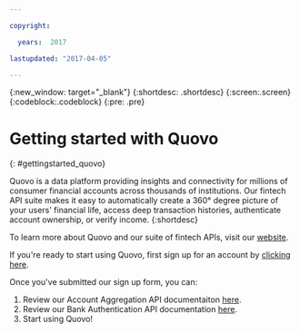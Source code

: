 ```yaml
---

copyright:

  years:  2017

lastupdated: "2017-04-05"

---
```


{:new_window: target="_blank"}
{:shortdesc: .shortdesc}
{:screen:.screen}
{:codeblock:.codeblock}
{:pre: .pre}

<!-- This template is for getting started with a Bluemix service. It is a task template intended to document productive use of the service. It is not intended for discovery and conceptual information.  -->

<!-- The name of this file should remain index.md.
Please delete out content examples and coding that you are not using for your service. -->

# Getting started with Quovo
{: #gettingstarted_quovo}
<!-- Provide an appropriate ID above -->

<!-- Short description: REQUIRED
The short description section should include one to two sentences describing why a developer would want to use your service in an app. This should be conversational style. For search engine optimization, include the service long name and "Bluemix". Keep the {: shortdesc} after the first paragraph so that the framework renders it properly.

Examples: -->

Quovo is a data platform providing insights and connectivity for millions of consumer financial accounts across thousands of institutions. Our fintech API suite makes it easy to automatically create a 360° degree picture of your users' financial life, access deep transaction histories, authenticate account ownership, or verify income.
{:shortdesc}

<!-- If overview content is required, do not include it here. Put it in a separate "## About" section below the task section. -->

<!-- Task section: REQUIRED
The task section includes steps to integrate the service into the app.  
- With task-based, technical information, reduce the conversational style in favor of succinct and direct instructions.
- DO include the basic, most-common-use scenario steps to use the service or integrate it into the app. 
- DO NOT include steps to add the service from the Bluemix catalog; we assume that the user already took steps in the UI to add the service. 
- DO include code snippets in all languages that can be copied, as well as VCAP service info.  
- For additional tasks like configuring, managing, etc., add a task section (## Gerund_task_title) below the task section or "About" section if used. Use a task title such as "Configuring x", "Administering y", "Managing z". -->

<!-- You can include an optional prerequisites paragraph for any prerequisites to be met before integrating the service. For example: -->

To learn more about Quovo and our suite of fintech APIs, visit our [website](https://www.quovo.com).

If you're ready to start using Quovo, first sign up for an account by [clicking here](http://info.quovo.com/bluemix). 

<!-- Include a sentence to briefly introduce the steps. Examples: -->

Once you've submitted our sign up form, you can:

<!-- Use ordered list markup for the step section. For code examples: 
- use three backticks ahead of and after the example (```)
- For copyable code snippet, multi-line, include {: codeblock} following the last set of backticks. A copy button will display in framework in output.
- For copyable command, single line, include {: pre} following the last set of backticks. When displayed, it will show "$" at the beginning of the command example and a copy button, but the copy button will include just the command example.
- For non-copyable output snippet, include {: screen} following the last set of backticks.
 -->

1. Review our Account Aggregation API documentaiton [here](https://api.quovo.com/docs/agg/).
2. Review our Bank Authentication API documentation [here](https://api.quovo.com/docs/auth/).
3. Start using Quovo!

<!-- Related links section: REQUIRED but moved to toc file (in your same folder).  Edit there by adding the following:

{: .navgroup id="learn"}
    index.md

    {: .topicgroup}
    Related links
    [Link text](URL)
    {: .navgroup-end}

To add related links, indent the 4 spaces, put the name of the link in [] and the URL in (), like so:
    [Link text](https://pathtolink.html)
    
If you have API references to add, leave a blank line under the previous navgroup and then add:

    {: .navgroup id="reference"}
    Reference
    [API Documentation](https://pathtolink.html)
    {: .navgroup-end}
-->

